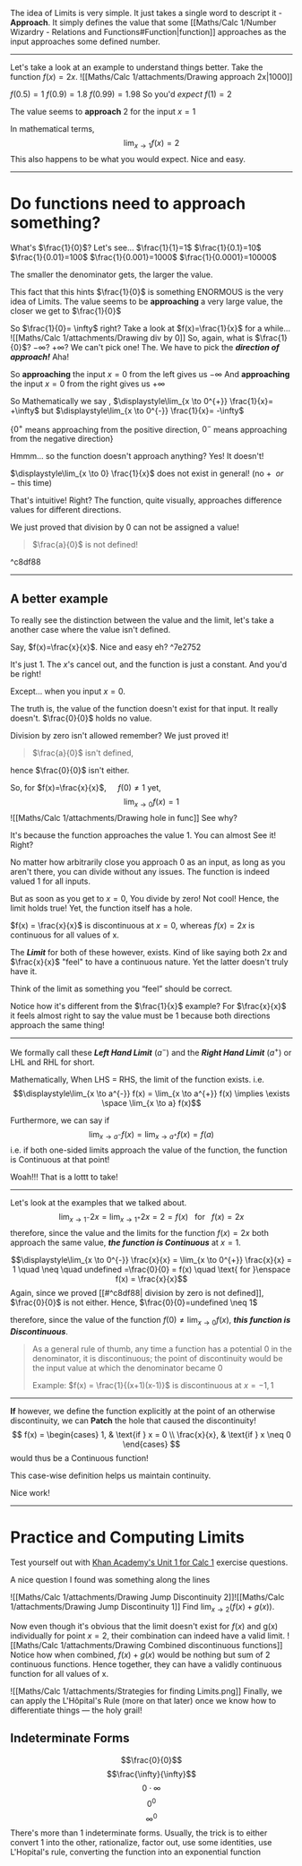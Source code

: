 The idea of Limits is very simple. It just takes a single word to descript it - **Approach**. 
It simply defines the value that some [[Maths/Calc 1/Number Wizardry - Relations and Functions#Function|function]] approaches as the input approaches some defined number.


---
Let's take a look at an example to understand things better. Take the function $f(x) = 2x$.
![[Maths/Calc 1/attachments/Drawing approach 2x|1000]]

$f(0.5)=1$
$f(0.9)=1.8$
$f(0.99)=1.98$
So you'd *expect* $f(1) = 2$

The value seems to **approach** $2$ for the input $x=1$

In mathematical terms, $$\lim_{x \to 1}f(x) = 2$$
This also happens to be what you would expect. Nice and easy.

---
# Do functions need to approach something?

What's $\frac{1}{0}$? 
Let's see… 
$\frac{1}{1}=1$
$\frac{1}{0.1}=10$
$\frac{1}{0.01}=100$
$\frac{1}{0.001}=1000$
$\frac{1}{0.0001}=10000$

The smaller the denominator gets, the larger the value.

This fact that this hints $\frac{1}{0}$ is something ENORMOUS is the very idea of Limits. The value seems to be **approaching** a very large value, the closer we get to $\frac{1}{0}$

So $\frac{1}{0}= \infty$ right?
Take a look at $f(x)=\frac{1}{x}$ for a while…
![[Maths/Calc 1/attachments/Drawing div by 0]]
So, again, what is  $\frac{1}{0}$? 
$-\infty$? $+\infty$? 
We can't pick one! The. We have to pick the ***direction of approach!*** Aha!

So **approaching** the input $x=0$ from the left gives us $-\infty$
And **approaching** the input $x=0$ from the right gives us $+\infty$

So Mathematically we say , $\displaystyle\lim_{x \to 0^{+}} \frac{1}{x}= +\infty$   but   $\displaystyle\lim_{x \to 0^{-}} \frac{1}{x}= -\infty$ 

{$0^{+}$ means approaching from the positive direction, $0^-$ means approaching from the negative direction}

Hmmm... so the function doesn't approach anything? 
Yes! It doesn't! 

$\displaystyle\lim_{x \to 0} \frac{1}{x}$ does not exist in general! 
(no $+ \enspace or \enspace -$ this time) 

That's intuitive! Right? The function, quite visually, approaches difference values for different directions.

We just proved that division by $0$ can not be assigned a value!

> $\frac{a}{0}$ is not defined!

^c8df88

---
## A better example

To really see the distinction between the value and the limit, let's take a another case where the value isn't defined.

Say, $f(x)=\frac{x}{x}$. Nice and easy eh? ^7e2752

It's just 1. The *x*'s cancel out, and the function is just a constant.
And you'd be right! 

Except… when you input $x=0$.

The truth is, the value of the function doesn't exist for that input.
It really doesn't.
$\frac{0}{0}$ holds no value. 

Division by zero isn't allowed remember? We just proved it!

>$\frac{a}{0}$ isn't defined, 

hence $\frac{0}{0}$ isn't either.

So, 
for $f(x)=\frac{x}{x}$, $\quad f(0)\neq1$
yet, $$\lim_{x\to0}f(x)=1$$
![[Maths/Calc 1/attachments/Drawing hole in func]]
See why? 

It's because the function approaches the value $1$. You can almost See it! Right?

No matter how arbitrarily close you approach $0$ as an input, as long as you aren't there, you can divide without any issues. 
The function is indeed valued $1$ for all inputs.

But as soon as you get to $x=0$, You divide by zero! Not cool!
Hence, the limit holds true! Yet, the function itself has a hole.

$f(x) = \frac{x}{x}$ is discontinuous at $x=0$, whereas $f(x)=2x$ is continuous for all values of x.

The ***Limit*** for both of these however, exists.
Kind of like saying both $2x$ and $\frac{x}{x}$ "feel" to have a continuous nature. Yet the latter doesn't truly have it.

Think of the limit as something you “feel” should be correct.

Notice how it's different from the $\frac{1}{x}$ example? For $\frac{x}{x}$ it feels almost right to say the value must be 1 because both directions approach the same thing!

---

We formally call these ***Left Hand Limit*** ($a^-$) and the ***Right Hand Limit*** ($a^+$)
or LHL and RHL for short.

Mathematically,
When LHS = RHS, the limit of the function exists. i.e.
$$\displaystyle\lim_{x \to a^{-}} f(x) = \lim_{x \to a^{+}} f(x) \implies \exists \space \lim_{x \to a} f(x)$$

Furthermore, we can say if
$$\displaystyle\lim_{x \to a^{-}} f(x) = \lim_{x \to a^{+}} f(x) = f(a)$$
i.e. if both one-sided limits approach the value of the function, the function is Continuous at that point!

Woah!!!
That is a lottt to take!

---
Let's look at the examples that we talked about.
$$\displaystyle\lim_{x \to 1^{-}} 2x = \lim_{x \to 1^{+}} 2x = 2 = f(x) \enspace\text{ for  }\enspace f(x) = 2x$$
therefore, since the value and the limits for the function $f(x)=2x$ both approach the same value, ***the function is Continuous*** at $x=1$.


$$\displaystyle\lim_{x \to 0^{-}} \frac{x}{x} = \lim_{x \to 0^{+}} \frac{x}{x} = 1 \quad \neq \quad undefined =\frac{0}{0} = f(x) \quad \text{ for  }\enspace f(x) = \frac{x}{x}$$
Again, since we proved [[#^c8df88| division by zero is not defined]], $\frac{0}{0}$ is not either. Hence, $\frac{0}{0}=undefined \neq 1$

therefore, since the value of the function $\displaystyle f(0) \neq \lim_{x \to 0} f(x)$, ***this function is Discontinuous***.

> As a general rule of thumb, any time a function has a potential $0$ in the denominator, it is discontinuous; the point of discontinuity would be the input value at which the denominator became 0
> 
> Example:
> $f(x) = \frac{1}{(x+1)(x-1)}$ is discontinuous at $x=-1,1$



---

**If** however, we define the function explicitly at the point of an otherwise discontinuity, we can **Patch** the hole that caused the discontinuity!
$$
f(x) = \begin{cases}
  1, & \text{if } x = 0 \\
  \frac{x}{x}, & \text{if } x \neq 0
\end{cases}
$$
would thus be a Continuous function!

This case-wise definition helps us maintain continuity.

Nice work!

---

# Practice and Computing Limits
Test yourself out with [Khan Academy's Unit 1 for Calc 1](https://www.khanacademy.org/math/calculus-1/cs1-limits-and-continuity) exercise questions.

A nice question I found was something along the lines

![[Maths/Calc 1/attachments/Drawing Jump Discontinuity 2]]![[Maths/Calc 1/attachments/Drawing Jump Discontinuity 1]]
Find $\displaystyle \lim_{x\to2} (f(x)+g(x))$.

Now even though it's obvious that the limit doesn't exist for $f(x)$ and g(x) individually for point $x=2$, their combination can indeed have a valid limit.
![[Maths/Calc 1/attachments/Drawing Combined discontinuous functions]]
Notice how when combined, $f(x) + g(x)$ would be nothing but sum of 2 continuous functions. Hence together, they can have a validly continuous function for all values of x.

![[Maths/Calc 1/attachments/Strategies for finding Limits.png]]
Finally, we can apply the L'Hôpital's Rule (more on that later) once we know how to differentiate things — the holy grail!

## Indeterminate Forms

$$\frac{0}{0}$$
$$\frac{\infty}{\infty}$$
$$0 \cdot \infty$$
$$0^0$$
$$\infty^0$$
There's more than 1 indeterminate forms. Usually, the trick is to either convert 1 into the other, rationalize, factor out, use some identities, use L'Hopital's rule, converting the function into an exponential function